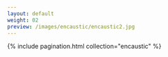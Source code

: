 ```yaml
---
layout: default
weight: 02
preview: /images/encaustic/encaustic2.jpg
---
```


{% include pagination.html collection="encaustic" %}
<img src="{{ page.preview }}" alt="" />
